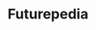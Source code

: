 ---
title: 'Futurepedia '
description: 'The largest ai tools directory, updated daily'
link: 'https://www.futurepedia.io/'
# imageURL: ''
---